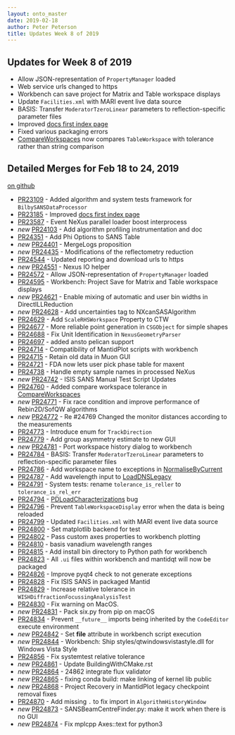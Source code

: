 ```yaml
---
layout: onto_master
date: 2019-02-18
author: Peter Peterson
title: Updates Week 8 of 2019
---
```

Updates for Week 8 of 2019
--------------------------
* Allow JSON-representation of `PropertyManager` loaded
* Web service urls changed to https
* Workbench can save project for Matrix and Table workspace displays
* Update `Facilities.xml` with MARI event live data source
* BASIS: Transfer `ModeratorTzeroLinear` parameters to reflection-specific parameter files
* Improved [docs first index page](http://docs.mantidproject.org/nightly/)
* Fixed various packaging errors
* [CompareWorkspaces](http://docs.mantidproject.org/nightly/algorithms/CompareWorkspaces-v1.html) now compares `TableWorkspace` with tolerance rather than string comparison

Detailed Merges for Feb 18 to 24, 2019
--------------------------------------
[on github](https://github.com/mantidproject/mantid/pulls?q=is%3Apr+merged%3A2019-02-19..2019-02-24)

* [PR23109](https://github.com/mantidproject/mantid/pull/23109) - Added algorithm and system tests framework for `BilbySANSDataProcessor`
* [PR23185](https://github.com/mantidproject/mantid/pull/23185) - Improved [docs first index page](http://docs.mantidproject.org/nightly/)
* [PR23587](https://github.com/mantidproject/mantid/pull/23587) - Event NeXus parallel loader boost interprocess
* *new* [PR24103](https://github.com/mantidproject/mantid/pull/24103) - Add algorithm profiling instrumentation and doc
* [PR24351](https://github.com/mantidproject/mantid/pull/24351) - Add Phi Options to SANS Table
* *new* [PR24401](https://github.com/mantidproject/mantid/pull/24401) - MergeLogs proposition
* *new* [PR24435](https://github.com/mantidproject/mantid/pull/24435) - Modifications of the reflectometry reduction
* [PR24544](https://github.com/mantidproject/mantid/pull/24544) - Updated reporting and download urls to https
* *new* [PR24551](https://github.com/mantidproject/mantid/pull/24551) - Nexus IO helper
* [PR24572](https://github.com/mantidproject/mantid/pull/24572) - Allow JSON-representation of `PropertyManager` loaded
* [PR24595](https://github.com/mantidproject/mantid/pull/24595) - Workbench: Project Save for Matrix and Table workspace displays
* *new* [PR24621](https://github.com/mantidproject/mantid/pull/24621) - Enable mixing of automatic and user bin widths in DirectILLReduction
* *new* [PR24628](https://github.com/mantidproject/mantid/pull/24628) - Add uncertainties tag to NXcanSASAlgorithm
* [PR24629](https://github.com/mantidproject/mantid/pull/24629) - Add `ScaleRHSWorkspace` Property to CTW
* [PR24677](https://github.com/mantidproject/mantid/pull/24677) - More reliable point generation in `CSGObject` for simple shapes
* [PR24688](https://github.com/mantidproject/mantid/pull/24688) - Fix Unit Identification in `NexusGeometryParser`
* [PR24697](https://github.com/mantidproject/mantid/pull/24697) - added ansto pelican support
* [PR24714](https://github.com/mantidproject/mantid/pull/24714) - Compatibility of MantidPlot scripts with workbench
* [PR24715](https://github.com/mantidproject/mantid/pull/24715) - Retain old data in Muon GUI
* [PR24721](https://github.com/mantidproject/mantid/pull/24721) - FDA now lets user pick phase table for maxent
* [PR24738](https://github.com/mantidproject/mantid/pull/24738) - Handle empty sample names in processed NeXus
* *new* [PR24742](https://github.com/mantidproject/mantid/pull/24742) - ISIS SANS Manual Test Script Updates
* [PR24760](https://github.com/mantidproject/mantid/pull/24760) - Added compare workspace tolerance in [CompareWorkspaces](http://docs.mantidproject.org/nightly/algorithms/CompareWorkspaces-v1.html)
* *new* [PR24771](https://github.com/mantidproject/mantid/pull/24771) - Fix race condition and improve performance of Rebin2D/SofQW algorithms
* *new* [PR24772](https://github.com/mantidproject/mantid/pull/24772) - Re #24769 Changed the monitor distances according to the measurements
* [PR24773](https://github.com/mantidproject/mantid/pull/24773) - Introduce enum for `TrackDirection`
* [PR24779](https://github.com/mantidproject/mantid/pull/24779) - Add group asymmetry estimate to new GUI
* *new* [PR24781](https://github.com/mantidproject/mantid/pull/24781) - Port workspace history dialog to workbench
* [PR24784](https://github.com/mantidproject/mantid/pull/24784) - BASIS: Transfer `ModeratorTzeroLinear` parameters to reflection-specific parameter files
* [PR24786](https://github.com/mantidproject/mantid/pull/24786) - Add workspace name to exceptions in [NormaliseByCurrent](http://docs.mantidproject.org/nightly/algorithms/NormaliseByCurrent-v1.html)
* [PR24787](https://github.com/mantidproject/mantid/pull/24787) - Add wavelength input to [LoadDNSLegacy](http://docs.mantidproject.org/nightly/algorithms/LoadDNSLegacy-v1.html)
* [PR24791](https://github.com/mantidproject/mantid/pull/24791) - System tests: rename `tolerance_is_reller` to `tolerance_is_rel_err`
* [PR24794](https://github.com/mantidproject/mantid/pull/24794) - [PDLoadCharacterizations](http://docs.mantidproject.org/nightly/algorithms/PDLoadCharacterizations-v1.html) bug
* [PR24796](https://github.com/mantidproject/mantid/pull/24796) - Prevent `TableWorkspaceDisplay` error when the data is being reloaded
* [PR24799](https://github.com/mantidproject/mantid/pull/24799) - Updated `Facilities.xml` with MARI event live data source
* [PR24800](https://github.com/mantidproject/mantid/pull/24800) - Set matplotlib backend for test
* [PR24802](https://github.com/mantidproject/mantid/pull/24802) - Pass custom axes properties to workbench plotting
* [PR24810](https://github.com/mantidproject/mantid/pull/24810) - basis vanadium wavelength ranges
* [PR24815](https://github.com/mantidproject/mantid/pull/24815) - Add install bin directory to Python path for workbench
* [PR24823](https://github.com/mantidproject/mantid/pull/24823) - All `.ui` files within workbench and mantidqt will now be packaged
* [PR24826](https://github.com/mantidproject/mantid/pull/24826) - Improve pyqt4 check to not generate exceptions
* [PR24828](https://github.com/mantidproject/mantid/pull/24828) - Fix ISIS SANS in packaged Mantid
* [PR24829](https://github.com/mantidproject/mantid/pull/24829) - Increase relative tolerance in `WISHDiffractionFocussingAnalysisTest`
* [PR24830](https://github.com/mantidproject/mantid/pull/24830) - Fix warning on MacOS.
* *new* [PR24831](https://github.com/mantidproject/mantid/pull/24831) - Pack six.py from pip on macOS
* [PR24834](https://github.com/mantidproject/mantid/pull/24834) - Prevent `__future__` imports being inherited by the `CodeEditor` execute environment
* *new* [PR24842](https://github.com/mantidproject/mantid/pull/24842) - Set __file__ attribute in workbench script execution
* *new* [PR24844](https://github.com/mantidproject/mantid/pull/24844) - Workbench: Ship styles/qtwindowsvistastyle.dll for Windows Vista Style
* [PR24856](https://github.com/mantidproject/mantid/pull/24856) - Fix systemtest relative tolerance
* *new* [PR24861](https://github.com/mantidproject/mantid/pull/24861) - Update BuildingWithCMake.rst
* *new* [PR24864](https://github.com/mantidproject/mantid/pull/24864) - 24862 integrate flux validator
* *new* [PR24865](https://github.com/mantidproject/mantid/pull/24865) - fixing conda build: make linking of kernel lib public
* *new* [PR24868](https://github.com/mantidproject/mantid/pull/24868) - Project Recovery in MantidPlot legacy checkpoint removal fixes
* [PR24870](https://github.com/mantidproject/mantid/pull/24870) - Add missing `.` to fix import in `AlgorithmHistoryWindow`
* *new* [PR24873](https://github.com/mantidproject/mantid/pull/24873) - SANSBeamCentreFinder.py: make it work when there is no GUI
* *new* [PR24874](https://github.com/mantidproject/mantid/pull/24874) - Fix mplcpp Axes::text for python3
